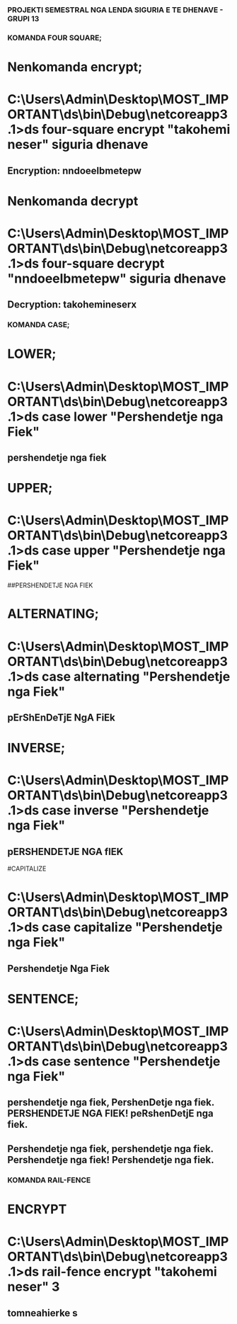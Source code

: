 ### PROJEKTI SEMESTRAL NGA LENDA SIGURIA E TE DHENAVE - GRUPI 13

### KOMANDA FOUR SQUARE;

# Nenkomanda encrypt;
# C:\Users\Admin\Desktop\MOST_IMPORTANT\ds\bin\Debug\netcoreapp3.1>ds four-square encrypt "takohemi neser" siguria dhenave

## Encryption: nndoeelbmetepw

# Nenkomanda decrypt
# C:\Users\Admin\Desktop\MOST_IMPORTANT\ds\bin\Debug\netcoreapp3.1>ds four-square decrypt "nndoeelbmetepw" siguria dhenave

## Decryption: takohemineserx


### KOMANDA CASE;

# LOWER;
# C:\Users\Admin\Desktop\MOST_IMPORTANT\ds\bin\Debug\netcoreapp3.1>ds case lower "Pershendetje nga Fiek"

## pershendetje nga fiek


# UPPER;
# C:\Users\Admin\Desktop\MOST_IMPORTANT\ds\bin\Debug\netcoreapp3.1>ds case upper "Pershendetje nga Fiek"

##PERSHENDETJE NGA FIEK


# ALTERNATING;
# C:\Users\Admin\Desktop\MOST_IMPORTANT\ds\bin\Debug\netcoreapp3.1>ds case alternating "Pershendetje nga Fiek"

## pErShEnDeTjE NgA FiEk


# INVERSE;
# C:\Users\Admin\Desktop\MOST_IMPORTANT\ds\bin\Debug\netcoreapp3.1>ds case inverse "Pershendetje nga Fiek"

## pERSHENDETJE NGA fIEK


#CAPITALIZE
# C:\Users\Admin\Desktop\MOST_IMPORTANT\ds\bin\Debug\netcoreapp3.1>ds case capitalize "Pershendetje nga Fiek"

## Pershendetje Nga Fiek


# SENTENCE;
# C:\Users\Admin\Desktop\MOST_IMPORTANT\ds\bin\Debug\netcoreapp3.1>ds case sentence "Pershendetje nga Fiek"

## pershendetje nga fiek, PershenDetje nga fiek. PERSHENDETJE NGA FIEK! peRshenDetjE nga fiek.
## Pershendetje nga fiek, pershendetje nga fiek. Pershendetje nga fiek! Pershendetje nga fiek.

### KOMANDA RAIL-FENCE

# ENCRYPT
# C:\Users\Admin\Desktop\MOST_IMPORTANT\ds\bin\Debug\netcoreapp3.1>ds rail-fence encrypt "takohemi neser" 3

## tomneahierke s
